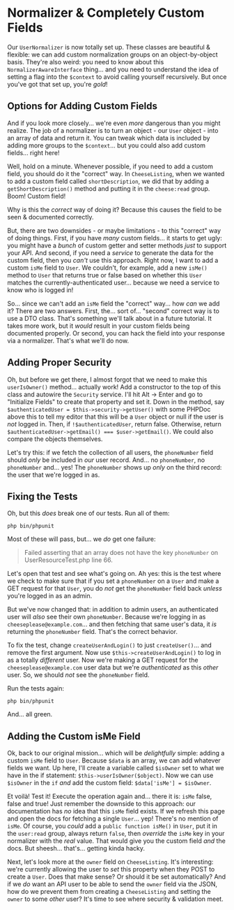 # Normalizer & Completely Custom Fields

Our `UserNormalizer` is now totally set up. These classes are beautiful & flexible:
we can add custom normalization groups on an object-by-object basis. They're also
weird: you need to know about this `NormalizerAwareInterface` thing... and you need
to understand the idea of setting a flag into the `$context` to avoid calling yourself
recursively. But once you've got that set up, you're *gold*!

## Options for Adding Custom Fields

And if you look more closely... we're even *more* dangerous than you might
realize. The job of a normalizer is to turn an object - our `User` object - into
an array of data and return it. You can tweak which data is included by adding
more groups to the `$context`... but you could also add custom fields... right
here!

Well, hold on a minute. Whenever possible, if you need to add a custom field,
you should do it the "correct" way. In `CheeseListing`, when we wanted to add
a custom field called `shortDescription`, we did that by adding a
`getShortDescription()` method and putting it in the `cheese:read` group. Boom!
Custom field!

Why is this the *correct* way of doing it? Because this causes the field to be
seen & documented correctly.

But, there are two downsides - or maybe limitations - to this "correct" way of
doing things. First, if you have *many* custom fields... it starts to get ugly:
you might have a *bunch* of custom getter and setter methods *just* to support
your API. And second, if you need a *service* to generate the data for the custom
field, then you *can't* use this approach. Right now, I want to add a custom `isMe`
field to `User`. We couldn't, for example, add a new `isMe()` method to `User`
that returns true or false based on whether this `User` matches the
currently-authenticated user... because we need a service to know who is logged in!

So... since we can't add an `isMe` field the "correct" way... how *can* we add it?
There are two answers. First, the... sort of... "second" correct way is to use a
DTO class. That's something we'll talk about in a future tutorial. It takes more
work, but it *would* result in your custom fields being documented properly.
Or second, you can hack the field into your response via a normalizer. That's
what we'll do now.

## Adding Proper Security

Oh, but before we get there, I almost forgot that we need to make this
`userIsOwner()` method... actually work! Add a constructor to the top of this class
and autowire the `Security` service. I'll hit Alt -> Enter and go to
"Initialize Fields" to create that property and set it. Down in the method, say
`$authenticatedUser = $this->security->getUser()` with some PHPDoc above this
to tell my editor that this will be a `User` object or null if the user is
*not* logged in. Then, if `!$authenticatedUser`, return false. Otherwise, return
`$authenticatedUser->getEmail() === $user->getEmail()`. We could also compare the
objects themselves.

Let's try this: if we fetch the collection of all users, the `phoneNumber` field
should *only* be included in *our* user record. And... no `phoneNumber`, no
`phoneNumber` and... yes! The `phoneNumber` shows up *only* on the third record:
the user that we're logged in as.

## Fixing the Tests

Oh, but this *does* break one of our tests. Run all of them:

```terminal
php bin/phpunit
```

Most of these will pass, but... we *do* get one failure:

> Failed asserting that an array does not have the key `phoneNumber` on
> UserResourceTest.php line 66.

Let's open that test and see what's going on. Ah yes: this is the test where we
check to make sure that if you set a `phoneNumber` on a `User` and make a GET
request for that `User`, you do *not* get the `phoneNumber` field back *unless*
you're logged in as an admin.

But we've now changed that: in addition to admin users, an authenticated user
will *also* see their own `phoneNumber`. Because we're logging in as
`cheeseplease@example.com`... and then fetching that same user's data, it
*is* returning the `phoneNumber` field. That's the correct behavior.

To fix the test, change `createUserAndLogin()` to just `createUser()`... and
remove the first argument. Now use `$this->createUserAndLogin()` to log in as a
totally *different* user. Now we're making a GET request for the `cheeseplease@example.com` user data but we're *authenticated* as this *other*
user. So, we should *not* see the `phoneNumber` field.

Run the tests again:

```terminal-silent
php bin/phpunit
```

And... all green.

## Adding the Custom isMe Field

Ok, back to our original mission... which will be *delightfully* simple: adding
a custom `isMe` field to `User`. Because `$data` is an array, we can add whatever
fields we want. Up here, I'll create a variable called `$isOwner` set to what we
have in the if statement: `$this->userIsOwner($object)`. Now we can use `$isOwner`
in the `if` *and* add the custom field: `$data['isMe'] = $isOwner`.

Et voilà! Test it! Execute the operation again and... there it is: `isMe` false,
false and true! Just remember the downside to this approach: our documentation
has *no* idea that this `isMe` field exists. If we refresh this page and open the
docs for fetching a single `User`... yep! There's no mention of `isMe`. Of course,
you *could* add a `public function isMe()` in `User`, put it in the `user:read`
group, always return `false`, then *override* the `isMe` key in your normalizer
with the *real* value. That would give you the custom field *and* the docs.
But sheesh... that's... getting kinda hacky.

Next, let's look more at the `owner` field on `CheeseListing`. It's interesting:
we're currently allowing the user to *set* this property when they POST to create
a `User`. Does that make sense? Or should it be set automatically? And if
we *do* want an API user to be able to send the `owner` field via the JSON, how
do we prevent them from creating a `CheeseListing` and setting the `owner` to
some *other* user? It's time to see where security & validation meet.

